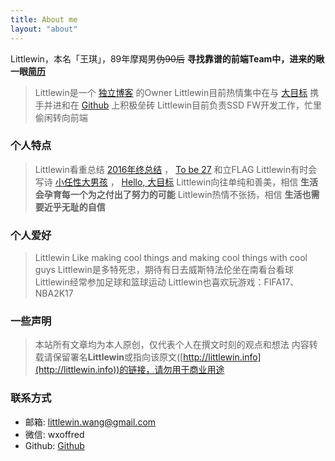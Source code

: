 ```yaml
---
title: About me
layout: "about"
---
```


Littlewin，本名「王琪」，89年摩羯男~~伪90后~~
**寻找靠谱的前端Team中，进来的瞅一眼[简历](/resume)**

> Littlewin是一个 [独立博客](http://littlewin.info) 的Owner
> Littlewin目前热情集中在与 [大目标](http://littlewin.info/2016/11/07/Hello,%20%E5%A4%A7%E7%9B%AE%E6%A0%87/) 携手并进和在 [Github](https://github.com/littlewin-wang) 上积极垒砖
> Littlewin目前负责SSD FW开发工作，忙里偷闲转向前端

### 个人特点
> Littlewin看重总结 [2016年终总结](http://littlewin.info/2016/12/30/2016%E5%B9%B4%E7%BB%88%E6%80%BB%E7%BB%93/) ， [To be 27](http://littlewin.info/2016/12/22/To%20be%2027/) 和立FLAG
> Littlewin有时会写诗 [小任性大男孩](http://littlewin.info/2016/10/17/%E5%B0%8F%E4%BB%BB%E6%80%A7%E5%A4%A7%E7%94%B7%E5%AD%A9/) ， [Hello, 大目标](http://littlewin.info/2016/11/07/Hello,%20%E5%A4%A7%E7%9B%AE%E6%A0%87/)
> Littlewin向往单纯和善美，相信 **生活会孕育每一个为之付出了努力的可能**
> Littlewin热情不张扬，相信 **生活也需要近乎无耻的自信**

### 个人爱好
> Littlewin Like making cool things and making cool things with cool guys
> Littlewin是多特死忠，期待有日去威斯特法伦坐在南看台看球
> Littlewin经常参加足球和篮球运动
> Littlewin也喜欢玩游戏：FIFA17、NBA2K17

### 一些声明
> 本站所有文章均为本人原创，仅代表个人在撰文时刻的观点和想法
> 内容转载请保留署名**Littlewin**或指向该原文([http://littlewin.info](http://littlewin.info))的链接，请勿用于商业用途

### 联系方式
- 邮箱: <littlewin.wang@gmail.com>
- 微信: wxoffred
- Github: [Github](https://github.com/littlewin-wang)